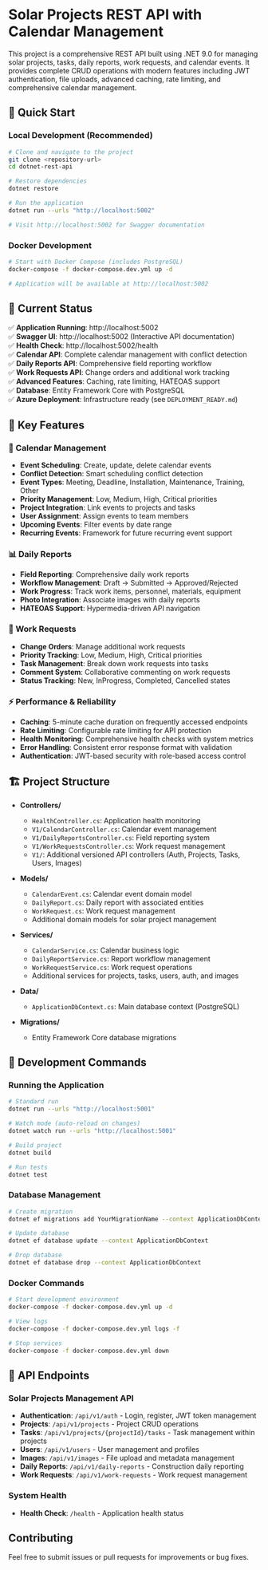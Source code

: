 # Solar Projects REST API with Calendar Management

This project is a comprehensive REST API built using .NET 9.0 for managing solar projects, tasks, daily reports, work requests, and calendar events. It provides complete CRUD operations with modern features including JWT authentication, file uploads, advanced caching, rate limiting, and comprehensive calendar management.

## 🚀 Quick Start

### **Local Development (Recommended)**
```bash
# Clone and navigate to the project
git clone <repository-url>
cd dotnet-rest-api

# Restore dependencies
dotnet restore

# Run the application
dotnet run --urls "http://localhost:5002"

# Visit http://localhost:5002 for Swagger documentation
```

### **Docker Development**
```bash
# Start with Docker Compose (includes PostgreSQL)
docker-compose -f docker-compose.dev.yml up -d

# Application will be available at http://localhost:5002
```

## 📱 Current Status

✅ **Application Running**: http://localhost:5002  
✅ **Swagger UI**: http://localhost:5002 (Interactive API documentation)  
✅ **Health Check**: http://localhost:5002/health  
✅ **Calendar API**: Complete calendar management with conflict detection  
✅ **Daily Reports API**: Comprehensive field reporting workflow  
✅ **Work Requests API**: Change orders and additional work tracking  
✅ **Advanced Features**: Caching, rate limiting, HATEOAS support  
✅ **Database**: Entity Framework Core with PostgreSQL  
✅ **Azure Deployment**: Infrastructure ready (see `DEPLOYMENT_READY.md`)  

## 🎯 Key Features

### **📅 Calendar Management**
- **Event Scheduling**: Create, update, delete calendar events
- **Conflict Detection**: Smart scheduling conflict detection
- **Event Types**: Meeting, Deadline, Installation, Maintenance, Training, Other
- **Priority Management**: Low, Medium, High, Critical priorities
- **Project Integration**: Link events to projects and tasks
- **User Assignment**: Assign events to team members
- **Upcoming Events**: Filter events by date range
- **Recurring Events**: Framework for future recurring event support

### **📊 Daily Reports**
- **Field Reporting**: Comprehensive daily work reports
- **Workflow Management**: Draft → Submitted → Approved/Rejected
- **Work Progress**: Track work items, personnel, materials, equipment
- **Photo Integration**: Associate images with daily reports
- **HATEOAS Support**: Hypermedia-driven API navigation

### **🔧 Work Requests**
- **Change Orders**: Manage additional work requests
- **Priority Tracking**: Low, Medium, High, Critical priorities
- **Task Management**: Break down work requests into tasks
- **Comment System**: Collaborative commenting on work requests
- **Status Tracking**: New, InProgress, Completed, Cancelled states

### **⚡ Performance & Reliability**
- **Caching**: 5-minute cache duration on frequently accessed endpoints
- **Rate Limiting**: Configurable rate limiting for API protection
- **Health Monitoring**: Comprehensive health checks with system metrics
- **Error Handling**: Consistent error response format with validation
- **Authentication**: JWT-based security with role-based access control

## 🏗️ Project Structure

- **Controllers/**
  - `HealthController.cs`: Application health monitoring
  - `V1/CalendarController.cs`: Calendar event management
  - `V1/DailyReportsController.cs`: Field reporting system
  - `V1/WorkRequestsController.cs`: Work request management
  - `V1/`: Additional versioned API controllers (Auth, Projects, Tasks, Users, Images)
  
- **Models/**
  - `CalendarEvent.cs`: Calendar event domain model
  - `DailyReport.cs`: Daily report with associated entities
  - `WorkRequest.cs`: Work request management
  - Additional domain models for solar project management
  
- **Services/**
  - `CalendarService.cs`: Calendar business logic
  - `DailyReportService.cs`: Report workflow management
  - `WorkRequestService.cs`: Work request operations
  - Additional services for projects, tasks, users, auth, and images
  
- **Data/**
  - `ApplicationDbContext.cs`: Main database context (PostgreSQL)
  
- **Migrations/**
  - Entity Framework Core database migrations

## 🔧 Development Commands

### **Running the Application**
```bash
# Standard run
dotnet run --urls "http://localhost:5001"

# Watch mode (auto-reload on changes)
dotnet watch run --urls "http://localhost:5001"

# Build project
dotnet build

# Run tests
dotnet test
```

### **Database Management**
```bash
# Create migration
dotnet ef migrations add YourMigrationName --context ApplicationDbContext

# Update database
dotnet ef database update --context ApplicationDbContext

# Drop database
dotnet ef database drop --context ApplicationDbContext
```

### **Docker Commands**
```bash
# Start development environment
docker-compose -f docker-compose.dev.yml up -d

# View logs
docker-compose -f docker-compose.dev.yml logs -f

# Stop services
docker-compose -f docker-compose.dev.yml down
```

## 🚀 API Endpoints

### **Solar Projects Management API**
- **Authentication**: `/api/v1/auth` - Login, register, JWT token management
- **Projects**: `/api/v1/projects` - Project CRUD operations
- **Tasks**: `/api/v1/projects/{projectId}/tasks` - Task management within projects
- **Users**: `/api/v1/users` - User management and profiles
- **Images**: `/api/v1/images` - File upload and metadata management
- **Daily Reports**: `/api/v1/daily-reports` - Construction daily reporting
- **Work Requests**: `/api/v1/work-requests` - Work request management

### **System Health**
- **Health Check**: `/health` - Application health status

## Contributing

Feel free to submit issues or pull requests for improvements or bug fixes.
<!-- Deployment triggered: 2025-06-08 14:26:14 -->
